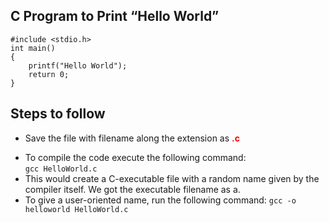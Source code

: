 ## C Program to Print “Hello World”

```
#include <stdio.h>
int main()
{
	printf("Hello World");
	return 0;
}
```
## Steps to follow
* <p>Save the file with filename along the extension as <b style="color:red">.c</b> </p>
* To compile the code execute the following command:<br>
 ```gcc HelloWorld.c ```
* This would create a C-executable file with a random name given by the compiler itself. We got the executable filename as a.
* To give a user-oriented name, run the following command:
```gcc -o helloworld HelloWorld.c```